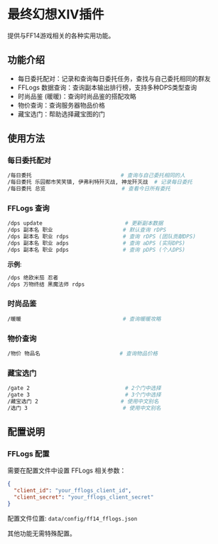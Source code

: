 # 最终幻想XIV插件

提供与FF14游戏相关的各种实用功能。

## 功能介绍

- 每日委托配对：记录和查询每日委托任务，查找与自己委托相同的群友
- FFLogs 数据查询：查询副本输出排行榜，支持多种DPS类型查询
- 时尚品鉴 (暖暖)：查询时尚品鉴的搭配攻略
- 物价查询：查询服务器物品价格
- 藏宝选门：帮助选择藏宝图的门

## 使用方法

### 每日委托配对

```bash
/每日委托                            # 查询与自己委托相同的人
/每日委托 乐园都市笑笑镇, 伊弗利特歼灭战, 神龙歼灭战  # 记录每日委托
/每日委托 总览                        # 查看今日所有委托
```

### FFLogs 查询

```bash
/dps update                          # 更新副本数据
/dps 副本名 职业                      # 默认查询 rDPS
/dps 副本名 职业 rdps                 # 查询 rDPS (团队贡献DPS)
/dps 副本名 职业 adps                 # 查询 aDPS (实际DPS)
/dps 副本名 职业 pdps                 # 查询 pDPS (个人DPS)
```

**示例**:

```bash
/dps 绝欧米茄 忍者
/dps 万物终结 黑魔法师 rdps
```

### 时尚品鉴

```bash
/暖暖                                # 查询暖暖攻略
```

### 物价查询

```bash
/物价 物品名                         # 查询物品价格
```

### 藏宝选门

```bash
/gate 2                              # 2个门中选择
/gate 3                              # 3个门中选择
/藏宝选门 2                          # 使用中文别名
/选门 3                              # 使用中文别名
```

## 配置说明

### FFLogs 配置

需要在配置文件中设置 FFLogs 相关参数：

```json
{
  "client_id": "your_fflogs_client_id",
  "client_secret": "your_fflogs_client_secret"
}
```

配置文件位置: `data/config/ff14_fflogs.json`

其他功能无需特殊配置。
